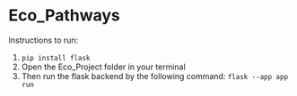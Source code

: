 # Eco_Pathways

Instructions to run:
1. ```pip install flask```
2. Open the Eco_Project folder in your terminal
3. Then run the flask backend by the following command:
   ```flask --app app run```
